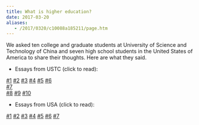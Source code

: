 ```yaml
---
title: What is higher education?
date: 2017-03-20
aliases:
   - /2017/0320/c10088a185211/page.htm
---
```


We asked ten college and graduate students at University of Science and 
Technology of China and seven high school students in the United States of 
America to share their thoughts. Here are what they said.

- Essays from USTC (click to read): 
	
[\#1](/meeting/highereducation/ustc1) 
[\#2](/meeting/highereducation/ustc2) 
[\#3](/meeting/highereducation/ustc3) 
[\#4](/meeting/highereducation/ustc4) 
[\#5](/meeting/highereducation/ustc5) 
[\#6](/meeting/highereducation/ustc6)  
[\#7](/meeting/highereducation/ustc7)  
[\#8](/meeting/highereducation/ustc8) 
[\#9](/meeting/highereducation/ustc9) 
[\#10](/meeting/highereducation/ustc10)

- Essays from USA (click to read): 
	
[\#1](/meeting/highereducation/usa1) 
[\#2](/meeting/highereducation/usa2) 
[\#3](/meeting/highereducation/usa3) 
[\#4](/meeting/highereducation/usa4) 
[\#5](/meeting/highereducation/usa5) 
[\#6](/meeting/highereducation/usa6) 
[\#7](/meeting/highereducation/usa7)
